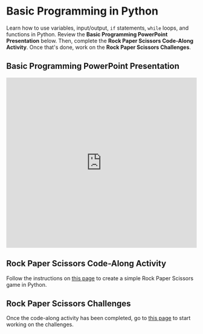 # Basic Programming in Python
Learn how to use variables, input/output, `if` statements, `while` loops, and functions in Python. Review the **Basic Programming PowerPoint Presentation** below. Then, complete the **Rock Paper Scissors Code-Along Activity**. Once that's done, work on the **Rock Paper Scissors Challenges**.

## Basic Programming PowerPoint Presentation
<iframe src='https://view.officeapps.live.com/op/embed.aspx?src=https://hylandtechclub.com/py-201/BasicProgramming/BasicProgramming.pptx' width='100%' height='450px' frameborder='0'></iframe>

## Rock Paper Scissors Code-Along Activity
Follow the instructions on [this page](RPSCodeAlong.md) to create a simple Rock Paper Scissors game in Python.

## Rock Paper Scissors Challenges
Once the code-along activity has been completed, go to [this page](RPSChallenges.md) to start working on the challenges.